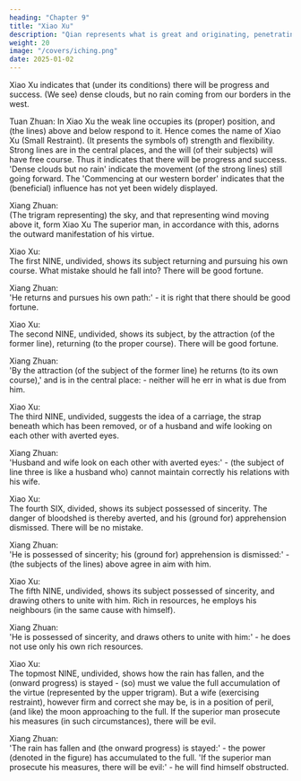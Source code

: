 ```yaml
---
heading: "Chapter 9"
title: "Xiao Xu"
description: "Qian represents what is great and originating, penetrating, advantageous, correct and firm"
weight: 20
image: "/covers/iching.png"
date: 2025-01-02
---
```




Xiao Xu indicates that (under its conditions) there will be progress and success. (We see) dense clouds, but no rain coming from our borders in the west.

Tuan Zhuan:	
In Xiao Xu the weak line occupies its (proper) position, and (the lines) above and below respond to it. Hence comes the name of Xiao Xu (Small Restraint). (It presents the symbols of) strength and flexibility. Strong lines are in the central places, and the will (of their subjects) will have free course. Thus it indicates that there will be progress and success. 'Dense clouds but no rain' indicate the movement (of the strong lines) still going forward. The 'Commencing at our western border' indicates that the (beneficial) influence has not yet been widely displayed.

Xiang Zhuan:	
(The trigram representing) the sky, and that representing wind moving above it, form Xiao Xu The superior man, in accordance with this, adorns the outward manifestation of his virtue.

Xiao Xu:	
The first NINE, undivided, shows its subject returning and pursuing his own course. What mistake should he fall into? There will be good fortune.

Xiang Zhuan:	
'He returns and pursues his own path:' - it is right that there should be good fortune.

Xiao Xu:	
The second NINE, undivided, shows its subject, by the attraction (of the former line), returning (to the proper course). There will be good fortune.

Xiang Zhuan:	
'By the attraction (of the subject of the former line) he returns (to its own course),' and is in the central place: - neither will he err in what is due from him.

Xiao Xu:	
The third NINE, undivided, suggests the idea of a carriage, the strap beneath which has been removed, or of a husband and wife looking on each other with averted eyes.

Xiang Zhuan:	
'Husband and wife look on each other with averted eyes:' - (the subject of line three is like a husband who) cannot maintain correctly his relations with his wife.

Xiao Xu:	
The fourth SIX, divided, shows its subject possessed of sincerity. The danger of bloodshed is thereby averted, and his (ground for) apprehension dismissed. There will be no mistake.

Xiang Zhuan:	
'He is possessed of sincerity; his (ground for) apprehension is dismissed:' - (the subjects of the lines) above agree in aim with him.

Xiao Xu:	
The fifth NINE, undivided, shows its subject possessed of sincerity, and drawing others to unite with him. Rich in resources, he employs his neighbours (in the same cause with himself).

Xiang Zhuan:	
'He is possessed of sincerity, and draws others to unite with him:' - he does not use only his own rich resources.

Xiao Xu:	
The topmost NINE, undivided, shows how the rain has fallen, and the (onward progress) is stayed - (so) must we value the full accumulation of the virtue (represented by the upper trigram). But a wife (exercising restraint), however firm and correct she may be, is in a position of peril, (and like) the moon approaching to the full. If the superior man prosecute his measures (in such circumstances), there will be evil.

Xiang Zhuan:	
'The rain has fallen and (the onward progress) is stayed:' - the power (denoted in the figure) has accumulated to the full. 'If the superior man prosecute his measures, there will be evil:' - he will find himself obstructed.